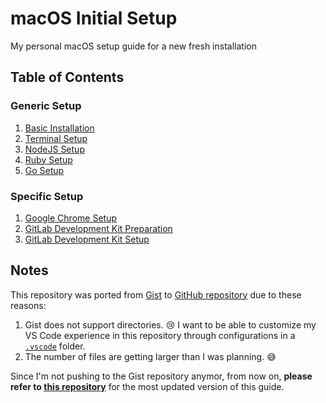 # macOS Initial Setup

My personal macOS setup guide for a new fresh installation

## Table of Contents

### Generic Setup

1. [Basic Installation](install.md)
2. [Terminal Setup](terminal.md)
3. [NodeJS Setup](node-js.md)
4. [Ruby Setup](ruby.md)
5. [Go Setup](go.md)

### Specific Setup

1. [Google Chrome Setup](chrome.md)
2. [GitLab Development Kit Preparation](gdk-prepare.md)
3. [GitLab Development Kit Setup](gdk-setup.md)

## Notes

This repository was ported from [Gist](https://gist.github.com/zainfathoni/51a508565f837e923671eb419deb2199) to [GitHub repository](https://github.com/zainfathoni/macOS-Initial-Setup) due to these reasons:

1. Gist does not support directories. 😢 I want to be able to customize my VS Code experience in this repository through configurations in a [`.vscode`](https://github.com/zainfathoni/macOS-Initial-Setup/tree/master/.vscode) folder.
2. The number of files are getting larger than I was planning. 😅

Since I'm not pushing to the Gist repository anymor, from now on, **please refer to [this repository](https://github.com/zainfathoni/macOS-Initial-Setup)** for the most updated version of this guide.
